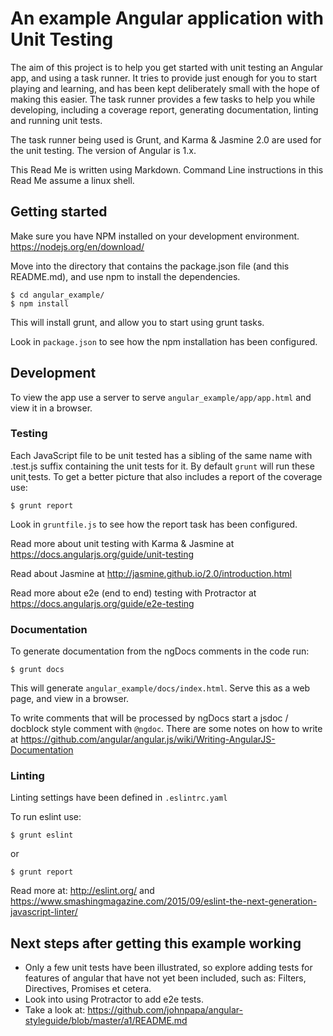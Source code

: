 An example Angular application with Unit Testing
================================================
The aim of this project is to help you get started with unit testing an Angular app, and using a task runner.  It tries to provide just enough for you to start playing and learning, and has been kept deliberately small with the hope of making this easier.  The task runner provides a few tasks to help you while developing, including a coverage report, generating documentation, linting and running unit tests.

The task runner being used is Grunt, and Karma & Jasmine 2.0 are used for the unit testing.  The version of Angular is 1.x.

This Read Me is written using Markdown.
Command Line instructions in this Read Me assume a linux shell.

Getting started
---------------
Make sure you have NPM installed on your development environment. https://nodejs.org/en/download/

Move into the directory that contains the package.json file (and this README.md), and use npm to install the dependencies.
```
$ cd angular_example/
$ npm install
```
This will install grunt, and allow you to start using grunt tasks.

Look in `package.json` to see how the npm installation has been configured.

Development
-----------
To view the app use a server to serve `angular_example/app/app.html` and view it in a browser.

### Testing
Each JavaScript file to be unit tested has a sibling of the same name with .test.js suffix containing the unit tests for it.
By default `grunt` will run these unit̨ tests.
To get a better picture that also includes a report of the coverage use:
```
$ grunt report
```
Look in `gruntfile.js` to see how the report task has been configured.

Read more about unit testing with Karma & Jasmine at
https://docs.angularjs.org/guide/unit-testing

Read about Jasmine at
http://jasmine.github.io/2.0/introduction.html

Read more about e2e (end to end) testing with Protractor at
https://docs.angularjs.org/guide/e2e-testing

### Documentation
To generate documentation from the ngDocs comments in the code run:
```
$ grunt docs
```
This will generate `angular_example/docs/index.html`.  Serve this as a web page, and view in a browser.

To write comments that will be processed by ngDocs start a jsdoc / docblock style comment with `@ngdoc`. There are some notes on how to write at
https://github.com/angular/angular.js/wiki/Writing-AngularJS-Documentation

### Linting
Linting settings have been defined in `.eslintrc.yaml`

To run eslint use:
```
$ grunt eslint
```
or
```
$ grunt report
```

Read more at: http://eslint.org/
and https://www.smashingmagazine.com/2015/09/eslint-the-next-generation-javascript-linter/

Next steps after getting this example working
---------------------------------------------
* Only a few unit tests have been illustrated, so explore adding tests for features of angular that have not yet been included, such as: Filters, Directives, Promises et cetera.
* Look into using Protractor to add e2e tests.
* Take a look at: https://github.com/johnpapa/angular-styleguide/blob/master/a1/README.md
